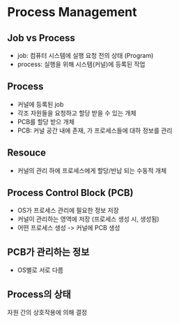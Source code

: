 # Process Management

## Job vs Process
* job: 컴퓨터 시스템에 실행 요청 전의 상태 (Program)
* process: 실행을 위해 시스템(커널)에 등록된 작업

## Process
* 커널에 등록된 job
* 각조 자원들을 요청하고 할당 받을 수 있는 개체
* PCB를 할당 받으 개체
* PCB: 커널 공간 내에 존재, 가 프로세스들에 대하 정보를 관리

## Resouce
* 커널의 관리 하에 프로세스에게 할당/반납 되는 수동적 개체

## Process Control Block (PCB)
* OS가 프로세스 관리에 필요한 정보 저장
* 커널이 관리하는 영역에 저장 (프로세스 생성 시, 생성됨)
* 어떤 프로세스 생성 -> 커널에 PCB 생성

## PCB가 관리하는 정보
* OS별로 서로 다름

## Process의 상태
자원 간의 상호작용에 의해 결정
